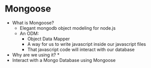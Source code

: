 
# Mongoose
* What is Mongoose?
    * Elegant mongodb object modeling for node.js
    * An ODM:
        * Object Data Mapper
        * A way for us to write javascript inside our javascript files
        * That javascript code will interact with our database
* Why are we using it?
    * 
* Interact with a Mongo Database using Mongoose





